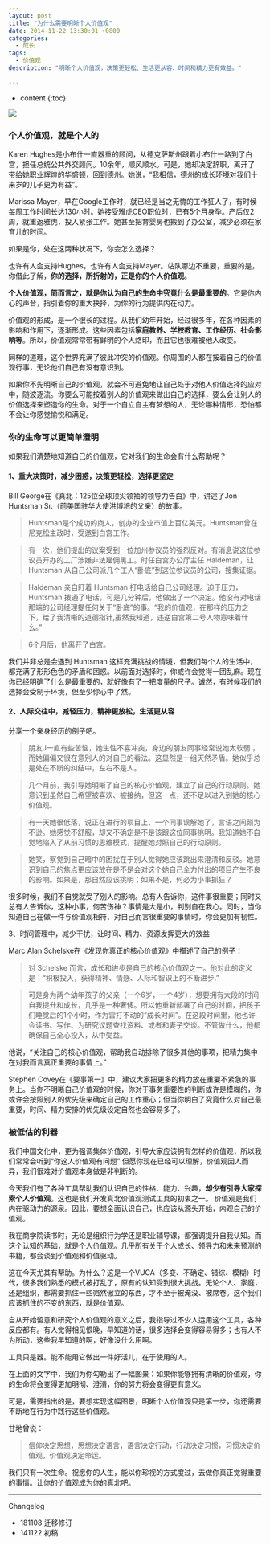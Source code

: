 ```yaml
---
layout: post
title: "为什么需要明晰个人价值观"
date: 2014-11-22 13:30:01 +0800
categories:
  - 成长
tags:
  - 价值观 
description: "明晰个人价值观，决策更轻松、生活更从容、时间和精力更有效益。"

---
```

* content
{:toc}

<img src="http://image.helenysli.top/helenysli141122Values.jpg">

### 个人价值观，就是个人的

Karen Hughes是小布什一直器重的顾问，从德克萨斯州跟着小布什一路到了白宫，担任总统公共外交顾问。10余年，顺风顺水。可是，她却决定辞职，离开了带给她职业辉煌的华盛顿，回到德州。她说，“我相信，德州的成长环境对我们十来岁的儿子更为有益”。

Marissa Mayer，早在Google工作时，就已经是当之无愧的工作狂人了，有时候每周工作时间长达130小时。她接受雅虎CEO职位时，已有5个月身孕。产后仅2周，就重返雅虎，投入紧张工作。她甚至把育婴房也搬到了办公室，减少必须在家育儿的时间。

如果是你，处在这两种状况下，你会怎么选择？

也许有人会支持Hughes，也许有人会支持Mayer。站队哪边不重要，重要的是，你借此了解，**你的选择，所折射的，正是你的个人价值观**。

**个人价值观，简而言之，就是你认为自己的生命中究竟什么是最重要的**。它是你内心的声音，指引着你的重大抉择，为你的行为提供内在动力。

价值观的形成，是一个很长的过程。从我们幼年开始，经过很多年，在各种因素的影响和作用下，逐渐形成。这些因素包括**家庭教养、学校教育、工作经历、社会影响等**。所以，价值观常常带有鲜明的个人烙印，而且它也很难被他人改变。

同样的道理，这个世界充满了彼此冲突的价值观。你周围的人都在按着自己的价值观行事，无论他们自己有没有意识到。 

如果你不先明晰自己的价值观，就会不可避免地让自己处于对他人价值选择的应对中，随波逐流。你要么可能按着别人的价值观来做出自己的选择，要么会让别人的价值选择来塑造你的生命。对于一个自立自主有梦想的人，无论哪种情形，恐怕都不会让你感觉愉悦和满足。

### 你的生命可以更简单澄明

如果我们清楚地知道自己的价值观，它对我们的生命会有什么帮助呢？

#### 1、重大决策时，减少困惑，决策更轻松，选择更坚定
Bill George在《真北：125位全球顶尖领袖的领导力告白》中，讲述了Jon Huntsman Sr.（前美国驻华大使洪博培的父亲）的故事。

> Huntsman是个成功的商人，创办的企业市值上百亿美元。Huntsman曾在尼克松主政时，受邀到白宫工作。

> 有一次，他们提出的议案受到一位加州参议员的强烈反对。有消息说这位参议员开办的工厂涉嫌非法雇佣黑工。时任白宫办公厅主任 Haldeman，让 Huntsman 从自己公司派几个工人“卧底”到这位参议员的公司，搜集证据。

> Haldeman 亲自盯着 Huntsman 打电话给自己公司经理。迫于压力，Huntsman 拨通了电话，可是几分钟后，他做出了一个决定。他没有对电话那端的公司经理提任何关于“卧底”的事。“我的价值观，在那样的压力之下，给了我清晰的道德指针,虽然我知道，违逆白宫第二号人物意味着什么。” 

> 6个月后，他离开了白宫。

我们并非总是会遇到 Huntsman 这样充满挑战的情境，但我们每个人的生活中，都充满了形形色色的矛盾和困惑。以前面对选择时，你或许会觉得一团乱麻。现在你已经明确了什么是最重要的，就好像有了一把度量的尺子。诚然，有时候我们的选择会受制于环境，但至少你心中了然。

#### 2、人际交往中，减轻压力，精神更放松，生活更从容

分享一个亲身经历的例子吧。

> 朋友J一直有些苦恼，她生性不喜冲突，身边的朋友同事经常说她太软弱；而她偏偏又很在意别人的对自己的看法。这显然是一组天然矛盾。她似乎总是处在不断的纠结中，左右不是人。

> 几个月前，我引导她明晰了自己的核心价值观，建立了自己的行动原则。她意识到虽然自己希望被喜欢、被接纳，但这一点，还不足以进入到她的核心价值观。

> 有一天她很低落，说正在进行的项目上，一个同事误解她了，言语之间颇为不逊。她感觉不舒服，却又不确定是不是该跟这位同事挑明。我知道她不自觉地陷入了从前习惯的思维模式，提醒她对照自己的行动原则。

> 她笑，察觉到自己暗中的困扰在于别人觉得她应该跳出来澄清和反驳。她意识到自己的焦点更应该放在是不是会对这个她自己全力付出的项目产生不良的影响。如果是，那自然应该挑明；如果不是，何必为小事抓狂？

很多时候，我们不自觉就受了别人的影响。总有人告诉你，这件事很重要；同时又总有人告诉你，这种小事，何苦伤神？事情是大是小，判别自在我心。同时，当你知道自己在做一件与价值观相符、对自己而言很重要的事情时，你会更加有韧性。

3、时间管理中，减少干扰，让时间、精力、资源发挥更大的效益

Marc Alan Schelske在《发现你真正的核心价值观》中描述了自己的例子：

> 对 Schelske 而言，成长和进步是自己的核心价值观之一。他对此的定义是：“积极投入，获得精神、情感、人际和智识上的不断进步.” 

> 可是身为两个幼年孩子的父亲（一个6岁，一个4岁），想要拥有大段的时间自我提升和成长，几乎是一种奢侈。所以他重新部署了自己的时间，把孩子们睡觉后的1个小时，作为雷打不动的“成长时间”。在这段时间里，他也许会读书、写作、为研究议题查找资料、或者和妻子交谈。不管做什么，他都确保自己全心投入，从中受益。

他说，“关注自己的核心价值观，帮助我自动排除了很多其他的事项，把精力集中在对我而言真正重要的事情上。”

Stephen Covey在《要事第一》中，建议大家把更多的精力放在重要不紧急的事务上。当你不明晰自己价值观的时候，你对于事务重要性的判断或许是模糊的，你或许会按照别人的优先级来确定自己的工作重心；但当你明白了究竟什么对自己最重要，时间、精力安排的优先级设定自然也会容易多了。

### 被低估的利器

我们中国文化中，更为强调集体价值观，引导大家应该拥有怎样的价值观，所以我们常常会听到“你这人价值观有问题” 但愿你现在已经可以理解，价值观因人而异，我们很难对价值观本身做是非判断的。

今天我们有了各种工具帮助我们认识自己的性格、能力、兴趣，**却少有引导大家探索个人价值观**。这也是我们开发真北价值观测试工具的初衷之一。 价值观是我们内在驱动力的源泉。因此，要想全面认识自己，也应该从源头开始，内观自己的价值观。

我在商学院读书时，无论是组织行为学还是职业辅导课，都强调提升自我认知。而这个认知的基础，就是个人价值观。几乎所有关于个人成长、领导力和未来预测的书籍，都会谈到价值观和价值驱动。

这在今天尤其有帮助。为什么？这是一个VUCA（多变、不确定、错综、模糊）时代，很多我们熟悉的模式被打乱了，原有的认知受到很大挑战。无论个人、家庭，还是组织，都需要抓住一些岿然傲立的东西，才不至于被淹没、被席卷。这个我们应该抓住的不变的东西，就是价值观。

自从开始留意和研究个人价值观的意义之后，我指导过不少人运用这个工具，各种反应都有。有人觉得相见恨晚，早知道的话，很多选择会变得容易得多；也有人不为所动，这些我早知道的啊，好像没什么用啊。

工具只是器。能不能用它做出一件好活儿，在于使用的人。 

在上面的文字中，我们为你勾勒出了一幅图景：如果你能够拥有清晰的价值观，你的生命将会变得更加明彻、澄清，你的努力将会变得更有意义。

可是，需要指出的是，要想实现这幅图景，明晰个人价值观只是第一步，你还需要不断地在行为中践行这些价值观。

甘地曾说：

> 信仰决定思想，思想决定语言，语言决定行动，行动决定习惯，习惯决定价值观，价值观决定命运。

我们只有一次生命。祝愿你的人生，能以你珍视的方式度过，去做你真正觉得重要的事情。让你的价值观成为你的真北吧。

---
Changelog

- 181108 迁移修订
- 141122 初稿

